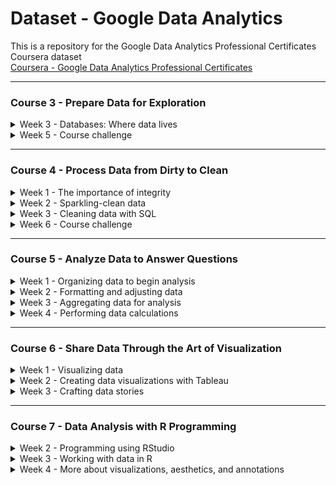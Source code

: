 # Dataset - Google Data Analytics
This is a repository for the Google Data Analytics Professional Certificates Coursera dataset  
[Coursera - Google Data Analytics Professional Certificates](https://www.coursera.org/professional-certificates/google-data-analytics "Coursera - Google Data Analytics Professional Certificates")  

---

### Course 3 - Prepare Data for Exploration
<details>
  <summary>Week 3 - Databases: Where data lives</summary>
  
  > - <a href="../../raw/main/C3%20-%20Prepare%20Data%20for%20Exploration/C3W3_names%20(Hands-On%20Activity%20Create%20a%20custom%20table%20in%20BigQuery).zip"><img src="https://img.shields.io/badge/ZIP-1476FE" title="ZIP"></a> C3W3_names (Hands-On Activity Create a custom table in BigQuery)
  > - <a href="../../raw/main/C3 - Prepare Data for Exploration/C3W3_student performance data (Hands-On Activity Clean data in spreadsheets with sorting and filtering).csv"><img src="https://img.shields.io/badge/CSV-217346" title="CSV"></a> C3W3_student performance data (Hands-On Activity Clean data in spreadsheets with sorting and filtering)
</details>
<details>
  <summary>Week 5 - Course challenge</summary>
  
  > - <a href="../../raw/main/C3%20-%20Prepare%20Data%20for%20Exploration/C3W5_Scenario%201_Client%20Email%20(Course%20challenge).pdf"><img src="https://img.shields.io/badge/PDF-FF0000" title="PDF"></a> C3W5_Scenario 1_Client Email (Course challenge)
  > - <a href="../../raw/main/C3%20-%20Prepare%20Data%20for%20Exploration/C3W5_Customer%20survey%20data%20(Course%20challenge).csv"><img src="https://img.shields.io/badge/CSV-217346" title="CSV"></a> C3W5_Customer survey data (Course challenge)
  > - <a href="../../raw/main/C3%20-%20Prepare%20Data%20for%20Exploration/C3W5_Delivery%20times%20distance%20(Course%20challenge).csv"><img src="https://img.shields.io/badge/CSV-217346" title="CSV"></a> C3W5_Delivery times distance (Course challenge)
  > - <a href="../../raw/main/C3%20-%20Prepare%20Data%20for%20Exploration/C3W5_Junior%20Data%20Scientist%20Job%20Description%20(Course%20challenge).pdf"><img src="https://img.shields.io/badge/PDF-FF0000" title="PDF"></a> C3W5_Junior Data Scientist Job Description (Course challenge)
  > - <a href="../../raw/main/C3%20-%20Prepare%20Data%20for%20Exploration/C3W5_Scenario%202_Second%20Interview%20Email%20(Course%20challenge).pdf"><img src="https://img.shields.io/badge/PDF-FF0000" title="PDF"></a> C3W5_Scenario 2_Second Interview Email (Course challenge)
</details>

---

### Course 4 - Process Data from Dirty to Clean
<details>
  <summary>Week 1 - The importance of integrity</summary>
  
  > - <a href="../../raw/main/C4%20-%20Process%20Data%20from%20Dirty%20to%20Clean/C4W1_June%202014%20Invoices%20(Weekly%20challenge%201).csv"><img src="https://img.shields.io/badge/CSV-217346" title="CSV"></a> C4W1_June 2014 Invoices (Weekly challenge 1)
</details>
<details>
  <summary>Week 2 - Sparkling-clean data</summary>
  
  > - <a href="../../raw/main/C4%20-%20Process%20Data%20from%20Dirty%20to%20Clean/C4W2_Data%20Spreadsheet%20for%20Cleaning%20with%20Spreadsheets%20(Hands-On%20Activity%20Cleaning%20data%20with%20spreadsheets).xlsx"><img src="https://img.shields.io/badge/XLSX-217346" title="XLSX"></a> C4W2_Data Spreadsheet for Cleaning with Spreadsheets (Hands-On Activity Cleaning data with spreadsheets)
  > - <a href="../../raw/main/C4%20-%20Process%20Data%20from%20Dirty%20to%20Clean/C4W2_San%20Francisco%20Boba%20Tea%20Shop%20Location%20Info%20(Hands-On%20Activity%20Clean%20data%20with%20spreadsheet%20functions).csv"><img src="https://img.shields.io/badge/CSV-217346" title="CSV"></a> C4W2_San Francisco Boba Tea Shop Location Info (Hands-On Activity Clean data with spreadsheet functions)
</details>
<details>
  <summary>Week 3 - Cleaning data with SQL</summary>
  
  > - <a href="../../raw/main/C4%20-%20Process%20Data%20from%20Dirty%20to%20Clean/C4W3_Customer%20Table%20Sheet%201%20(Optional%20Upload%20the%20customer%20dataset%20to%20BigQuery).csv"><img src="https://img.shields.io/badge/CSV-217346" title="CSV"></a> C4W3_Customer Table Sheet 1 (Optional Upload the customer dataset to BigQuery)
  > - <a href="../../raw/main/C4%20-%20Process%20Data%20from%20Dirty%20to%20Clean/C4W3_Lauren's%20Furniture%20Store%20Transaction%20Table%20(Optional%20Upload%20the%20store%20transactions%20dataset%20to%20BigQuery).csv"><img src="https://img.shields.io/badge/CSV-217346" title="CSV"></a> C4W3_Lauren's Furniture Store Transaction Table (Optional Upload the store transactions dataset to BigQuery)
  > - <a href="../../raw/main/C4%20-%20Process%20Data%20from%20Dirty%20to%20Clean/C4W3_automobile%20data%20(Hands-On%20Activity%20Clean%20data%20using%20SQL).csv"><img src="https://img.shields.io/badge/CSV-217346" title="CSV"></a> C4W3_automobile data (Hands-On Activity Clean data using SQL)
</details>
<details>
  <summary>Week 6 - Course challenge</summary>
  
  > - <a href="../../raw/main/C4%20-%20Process%20Data%20from%20Dirty%20to%20Clean/C4W6_Meer%20Kitty%20Interior%20Design%20About%20Us%20Page%20(Course%20challenge).pdf"><img src="https://img.shields.io/badge/PDF-FF0000" title="PDF"></a> C4W6_Meer Kitty Interior Design About Us Page (Course challenge)
  > - <a href="../../raw/main/C4%20-%20Process%20Data%20from%20Dirty%20to%20Clean/C4W6_Meer%20Kitty%20Interior%20Design%20Business%20Plan%20(Course%20challenge).pdf"><img src="https://img.shields.io/badge/PDF-FF0000" title="PDF"></a> C4W6_Meer Kitty Interior Design Business Plan (Course challenge)
  > - <a href="../../raw/main/C4%20-%20Process%20Data%20from%20Dirty%20to%20Clean/C4W6_Meer%20Kitty%20Survey%20Feedback%20(Course%20challenge).csv"><img src="https://img.shields.io/badge/CSV-217346" title="CSV"></a> C4W6_Meer Kitty Survey Feedback (Course challenge)
  > - <a href="../../raw/main/C4%20-%20Process%20Data%20from%20Dirty%20to%20Clean/C4W6_Spoke%20Market%20Research%20Job%20Description%20(Course%20challenge).pdf"><img src="https://img.shields.io/badge/PDF-FF0000" title="PDF"></a> C4W6_Spoke Market Research Job Description (Course challenge)
  > - <a href="../../raw/main/C4%20-%20Process%20Data%20from%20Dirty%20to%20Clean/C4W6_Email%20from%20Recruiter%20(Course%20challenge).pdf"><img src="https://img.shields.io/badge/PDF-FF0000" title="PDF"></a> C4W6_Email from Recruiter (Course challenge)
</details>

---

### Course 5 - Analyze Data to Answer Questions
<details>
  <summary>Week 1 - Organizing data to begin analysis</summary>
  
  > - <a href="../../raw/main/C5%20-%20Analyze%20Data%20to%20Answer%20Questions/C5W1_Movie%20Data%20(Optional%20Upload%20the%20movie%20dataset%20to%20BigQuery).csv"><img src="https://img.shields.io/badge/CSV-217346" title="CSV"></a> C5W1_Movie Data (Optional Upload the movie dataset to BigQuery)
</details>
<details>
  <summary>Week 2 - Formatting and adjusting data</summary>
  
  > - <a href="../../raw/main/C5%20-%20Analyze%20Data%20to%20Answer%20Questions/C5W2_Dataset%20for%20Project_CONCAT%20function%20(Hands-On%20Activity%20Combine%20multiple%20pieces%20of%20data).xlsx"><img src="https://img.shields.io/badge/XLSX-217346" title="XLSX"></a> C5W2_Dataset for Project_CONCAT function (Hands-On Activity Combine multiple pieces of data)
</details>
<details>
  <summary>Week 3 - Aggregating data for analysis</summary>
  
  > - <a href="../../raw/main/C5%20-%20Analyze%20Data%20to%20Answer%20Questions/C5W3_VLOOKUP%20Practice%20Sheet%20(Hands-On%20Activity%20Using%20VLOOKUP).xlsx"><img src="https://img.shields.io/badge/XLSX-217346" title="XLSX"></a> C5W3_VLOOKUP Practice Sheet (Hands-On Activity Using VLOOKUP)
  > - <a href="../../raw/main/C5%20-%20Analyze%20Data%20to%20Answer%20Questions/C5W3_Employees%20Table%20-%20Understanding%20JOINS%20(Optional%20Upload%20the%20employee%20dataset%20to%20BigQuery).csv"><img src="https://img.shields.io/badge/CSV-217346" title="CSV"></a> C5W3_Employees Table - Understanding JOINS (Optional Upload the employee dataset to BigQuery)
  > - <a href="../../raw/main/C5%20-%20Analyze%20Data%20to%20Answer%20Questions/C5W3_Departments%20Table%20-%20Understanding%20JOINS%20(Optional%20Upload%20the%20employee%20dataset%20to%20BigQuery).csv"><img src="https://img.shields.io/badge/CSV-217346" title="CSV"></a> C5W3_Departments Table - Understanding JOINS (Optional Upload the employee dataset to BigQuery)
  > - <a href="../../raw/main/C5%20-%20Analyze%20Data%20to%20Answer%20Questions/C5W3_Warehouse%20Orders%20-%20Warehouse%20(Optional%20Upload%20the%20warehouse%20dataset%20to%20BigQuery).csv"><img src="https://img.shields.io/badge/CSV-217346" title="CSV"></a> C5W3_Warehouse Orders - Warehouse (Optional Upload the warehouse dataset to BigQuery)
  > - <a href="../../raw/main/C5%20-%20Analyze%20Data%20to%20Answer%20Questions/C5W3_Warehouse%20Orders%20-%20Orders%20(Optional%20Upload%20the%20warehouse%20dataset%20to%20BigQuery).csv"><img src="https://img.shields.io/badge/CSV-217346" title="CSV"></a> C5W3_Warehouse Orders - Orders (Optional Upload the warehouse dataset to BigQuery)
</details>
<details>
  <summary>Week 4 - Performing data calculations</summary>
  
  > - <a href="../../raw/main/C5%20-%20Analyze%20Data%20to%20Answer%20Questions/C5W4_Working%20with%20Conditions%20(Hands-On%20Activity%20Working%20with%20conditions).xlsx"><img src="https://img.shields.io/badge/XLSX-217346" title="XLSX"></a> C5W4_Working with Conditions (Hands-On Activity Working with conditions)
  > - <a href="../../raw/main/C5%20-%20Analyze%20Data%20to%20Answer%20Questions/C5W4_Cosmetics%20Inc.%20-%20Sheet1%20(Test%20your%20knowledge%20on%20data%20calculations).csv"><img src="https://img.shields.io/badge/CSV-217346" title="CSV"></a> C5W4_Cosmetics Inc. - Sheet1 (Test your knowledge on data calculations)
  > - <a href="../../raw/main/C5%20-%20Analyze%20Data%20to%20Answer%20Questions/C5W4_Movie%20Data%20Starter%20Project%20(Hands-On%20Activity%20Explore%20movie%20data%20with%20pivot%20tables).xlsx"><img src="https://img.shields.io/badge/XLSX-217346" title="XLSX"></a> C5W4_Movie Data Starter Project (Hands-On Activity Explore movie data with pivot tables)
  > - <a href="../../raw/main/C5%20-%20Analyze%20Data%20to%20Answer%20Questions/C5W4_Inventory%20(Hands-On%20Activity%20From%20spreadsheets%20to%20BigQuery).csv"><img src="https://img.shields.io/badge/CSV-217346" title="CSV"></a> C5W4_Inventory (Hands-On Activity From spreadsheets to BigQuery)
  > - <a href="../../raw/main/C5%20-%20Analyze%20Data%20to%20Answer%20Questions/C5W4_Sales%20(Hands-On%20Activity%20From%20spreadsheets%20to%20BigQuery).csv"><img src="https://img.shields.io/badge/CSV-217346" title="CSV"></a> C5W4_Sales (Hands-On Activity From spreadsheets to BigQuery)
  > - <a href="../../raw/main/C5%20-%20Analyze%20Data%20to%20Answer%20Questions/C5W4_Products%20(Hands-On%20Activity%20From%20spreadsheets%20to%20BigQuery).csv"><img src="https://img.shields.io/badge/CSV-217346" title="CSV"></a> C5W4_Products (Hands-On Activity From spreadsheets to BigQuery)
  > - <a href="../../raw/main/C5%20-%20Analyze%20Data%20to%20Answer%20Questions/C5W4_Sample%20Transaction%20Table%20-%20transactional%20data%20format%20(Weekly%20challenge%204).csv"><img src="https://img.shields.io/badge/CSV-217346" title="CSV"></a> C5W4_Sample Transaction Table - transactional data format (Weekly challenge 4)
  > - <a href="../../raw/main/C5%20-%20Analyze%20Data%20to%20Answer%20Questions/C5W4_Retail%20Sales%20Data%20-%20transactional%20data%20format%20(Weekly%20challenge%204).csv"><img src="https://img.shields.io/badge/CSV-217346" title="CSV"></a> C5W4_Retail Sales Data - transactional data format (Weekly challenge 4)
  > - <a href="../../raw/main/C5%20-%20Analyze%20Data%20to%20Answer%20Questions/C5W4_Movie%20Data%20Starter%20Project%20(Weekly%20challenge%204).xlsx"><img src="https://img.shields.io/badge/XLSX-217346" title="XLSX"></a> C5W4_Movie Data Starter Project (Weekly challenge 4)
  > - <a href="../../raw/main/C5%20-%20Analyze%20Data%20to%20Answer%20Questions/C5W4_Email%20From%20Tayen%20Bell%20Directly%20Dynamic%20(Course%20challenge).pdf"><img src="https://img.shields.io/badge/PDF-FF0000" title="PDF"></a> C5W4_Email From Tayen Bell Directly Dynamic (Course challenge)
  > - <a href="../../raw/main/C5%20-%20Analyze%20Data%20to%20Answer%20Questions/C5W4_Dynamic%20Dataset%20(Course%20challenge).xlsx"><img src="https://img.shields.io/badge/XLSX-217346" title="XLSX"></a> C5W4_Dynamic Dataset (Course challenge)
</details>

---

### Course 6 - Share Data Through the Art of Visualization
<details>
  <summary>Week 1 - Visualizing data</summary>
  
  > - <a href="../../raw/main/C6%20-%20Share%20Data%20Through%20the%20Art%20of%20Visualization/C6W1_Making%20your%20own%20visualization%20-%20example%20dataset%20(Hands-On%20Activity%20Making%20your%20own%20visualization).xlsx"><img src="https://img.shields.io/badge/XLSX-217346" title="XLSX"></a> C6W1_Making your own visualization - example dataset (Hands-On Activity Making your own visualization)
</details>
<details>
  <summary>Week 2 - Creating data visualizations with Tableau</summary>
  
  > - <a href="../../raw/main/C6%20-%20Share%20Data%20Through%20the%20Art%20of%20Visualization/C6W2_CO2%20Dataset%20(Hands-On%20Activity%20Working%20with%20Tableau).xlsx"><img src="https://img.shields.io/badge/XLSX-217346" title="XLSX"></a> C6W2_CO2 Dataset (Hands-On Activity Working with Tableau)
  > - <a href="../../raw/main/C6%20-%20Share%20Data%20Through%20the%20Art%20of%20Visualization/C6W2_CO2%20(Hands-On%20Activity%20Practice%20linking%20data%20in%20Tableau).xlsx"><img src="https://img.shields.io/badge/XLSX-217346" title="XLSX"></a> C6W2_CO2 (Hands-On Activity Practice linking data in Tableau)
  > - <a href="../../raw/main/C6%20-%20Share%20Data%20Through%20the%20Art%20of%20Visualization/C6W2_Energy%20data%20(Hands-On%20Activity%20Practice%20linking%20data%20in%20Tableau).xlsx"><img src="https://img.shields.io/badge/XLSX-217346" title="XLSX"></a> C6W2_Energy data (Hands-On Activity Practice linking data in Tableau)
  > - <a href="../../raw/main/C6%20-%20Share%20Data%20Through%20the%20Art%20of%20Visualization/C6W2_totalpopulation%20(Hands-On%20Activity%20Practice%20linking%20data%20in%20Tableau).xlsx"><img src="https://img.shields.io/badge/XLSX-217346" title="XLSX"></a> C6W2_totalpopulation (Hands-On Activity Practice linking data in Tableau)
  > - <a href="../../raw/main/C6%20-%20Share%20Data%20Through%20the%20Art%20of%20Visualization/C6W2_gdptotal%20(Hands-On%20Activity%20Practice%20linking%20data%20in%20Tableau).xlsx"><img src="https://img.shields.io/badge/XLSX-217346" title="XLSX"></a> C6W2_gdptotal (Hands-On Activity Practice linking data in Tableau)
</details>
<details>
  <summary>Week 3 - Crafting data stories</summary>
  
  > - <a href="../../raw/main/C6%20-%20Share%20Data%20Through%20the%20Art%20of%20Visualization/C6W3_Cosmetics%20Inc.%20(Hands-On%20Activity%20Creating%2C%20filtering%2C%20and%20customizing%20charts).xlsx"><img src="https://img.shields.io/badge/XLSX-217346" title="XLSX"></a> C6W3_Cosmetics Inc. (Hands-On Activity Creating, filtering, and customizing charts)
</details>

---

### Course 7 - Data Analysis with R Programming
<details>
  <summary>Week 2 - Programming using RStudio</summary>
  
  > - <a href="../../raw/main/C7%20-%20Data%20Analysis%20with%20R%20Programming/C7W2_Lesson3%20Sandbox%20(Hands-On%20Activity%20R%20sandbox).Rmd"><img src="https://img.shields.io/badge/RMD-333333" title="RMD"></a> C7W2_Lesson3 Sandbox (Hands-On Activity R sandbox)
</details>
<details>
  <summary>Week 3 - Working with data in R </summary>
  
  > - <a href="../../raw/main/C7%20-%20Data%20Analysis%20with%20R%20Programming/C7W3_Lesson2%20Dataframe%20(Hands-On%20Activity%20Create%20your%20own%20data%20frame).Rmd"><img src="https://img.shields.io/badge/RMD-333333" title="RMD"></a> C7W3_Lesson2 Dataframe (Hands-On Activity Create your own data frame)
  > - <a href="../../raw/main/C7%20-%20Data%20Analysis%20with%20R%20Programming/C7W3_Lesson2%20Dataframe%20Solutions%20(Hands-On%20Activity%20Create%20your%20own%20data%20frame).Rmd"><img src="https://img.shields.io/badge/RMD-333333" title="RMD"></a> C7W3_Lesson2 Dataframe Solutions (Hands-On Activity Create your own data frame)
  > - <a href="../../raw/main/C7%20-%20Data%20Analysis%20with%20R%20Programming/C7W3_hotel%20bookings%20(Hands-On%20Activity%20Importing%20and%20working%20with%20data).csv"><img src="https://img.shields.io/badge/CSV-217346" title="CSV"></a> C7W3_hotel bookings (Hands-On Activity Importing and working with data)
  > - <a href="../../raw/main/C7%20-%20Data%20Analysis%20with%20R%20Programming/C7W3_Lesson2%20Import%20(Hands-On%20Activity%20Importing%20and%20working%20with%20data).Rmd"><img src="https://img.shields.io/badge/RMD-333333" title="RMD"></a> C7W3_Lesson2 Import (Hands-On Activity Importing and working with data)
  > - <a href="../../raw/main/C7%20-%20Data%20Analysis%20with%20R%20Programming/C7W3_Lesson2%20Import%20Solutions%20(Hands-On%20Activity%20Importing%20and%20working%20with%20data).Rmd"><img src="https://img.shields.io/badge/RMD-333333" title="RMD"></a> C7W3_Lesson2 Import Solutions (Hands-On Activity Importing and working with data)
  > - <a href="../../raw/main/C7%20-%20Data%20Analysis%20with%20R%20Programming/C7W3_hotel%20bookings%20(Hands-On%20Activity%20Cleaning%20data%20in%20R).csv"><img src="https://img.shields.io/badge/CSV-217346" title="CSV"></a> C7W3_hotel bookings (Hands-On Activity Cleaning data in R)
  > - <a href="../../raw/main/C7%20-%20Data%20Analysis%20with%20R%20Programming/C7W3_Lesson3%20Clean%20(Hands-On%20Activity%20Cleaning%20data%20in%20R).Rmd"><img src="https://img.shields.io/badge/RMD-333333" title="RMD"></a> C7W3_Lesson3 Clean (Hands-On Activity Cleaning data in R)
  > - <a href="../../raw/main/C7%20-%20Data%20Analysis%20with%20R%20Programming/C7W3_Lesson3%20Clean%20Solutions%20(Hands-On%20Activity%20Cleaning%20data%20in%20R).Rmd"><img src="https://img.shields.io/badge/RMD-333333" title="RMD"></a> C7W3_Lesson3 Clean Solutions (Hands-On Activity Cleaning data in R)
  > - <a href="../../raw/main/C7%20-%20Data%20Analysis%20with%20R%20Programming/C7W3_hotel%20bookings%20(Hands-On%20Activity%20Changing%20your%20data).csv"><img src="https://img.shields.io/badge/CSV-217346" title="CSV"></a> C7W3_hotel bookings (Hands-On Activity Changing your data)
  > - <a href="../../raw/main/C7%20-%20Data%20Analysis%20with%20R%20Programming/C7W3_Lesson3%20Change%20(Hands-On%20Activity%20Changing%20your%20data).Rmd"><img src="https://img.shields.io/badge/RMD-333333" title="RMD"></a> C7W3_Lesson3 Change (Hands-On Activity Changing your data)
  > - <a href="../../raw/main/C7%20-%20Data%20Analysis%20with%20R%20Programming/C7W3_Lesson3%20Change%20Solutions%20(Hands-On%20Activity%20Changing%20your%20data).Rmd"><img src="https://img.shields.io/badge/RMD-333333" title="RMD"></a> C7W3_Lesson3 Change Solutions (Hands-On Activity Changing your data)
</details>
<details>
  <summary>Week 4 - More about visualizations, aesthetics, and annotations </summary>
  
  > - <a href="../../raw/main/C7%20-%20Data%20Analysis%20with%20R%20Programming/C7W4_hotel%20bookings%20(Hands-On%20Activity%20Using%20ggplot).csv"><img src="https://img.shields.io/badge/CSV-217346" title="CSV"></a> C7W4_hotel bookings (Hands-On Activity Using ggplot)
  > - <a href="../../raw/main/C7%20-%20Data%20Analysis%20with%20R%20Programming/C7W4_Lesson2%20GGPlot%20(Hands-On%20Activity%20Using%20ggplot).Rmd"><img src="https://img.shields.io/badge/RMD-333333" title="RMD"></a> C7W4_Lesson2 GGPlot (Hands-On Activity Using ggplot)
  > - <a href="../../raw/main/C7%20-%20Data%20Analysis%20with%20R%20Programming/C7W4_Lesson2%20GGPlot%20Solutions%20(Hands-On%20Activity%20Using%20ggplot).Rmd"><img src="https://img.shields.io/badge/RMD-333333" title="RMD"></a> C7W4_Lesson2 GGPlot Solutions (Hands-On Activity Using ggplot)
  > - <a href="../../raw/main/C7%20-%20Data%20Analysis%20with%20R%20Programming/C7W4_hotel%20bookings%20(Hands-On%20Activity%20Aesthetics%20and%20visualizations).csv"><img src="https://img.shields.io/badge/CSV-217346" title="CSV"></a> C7W4_hotel bookings (Hands-On Activity Aesthetics and visualizations)
  > - <a href="../../raw/main/C7%20-%20Data%20Analysis%20with%20R%20Programming/C7W4_Lesson3%20Aesthetics%20(Hands-On%20Activity%20Aesthetics%20and%20visualizations).Rmd"><img src="https://img.shields.io/badge/RMD-333333" title="RMD"></a> C7W4_Lesson3 Aesthetics (Hands-On Activity Aesthetics and visualizations)
  > - <a href="../../raw/main/C7%20-%20Data%20Analysis%20with%20R%20Programming/C7W4_Lesson3%20Aesthetics%20Solutions%20(Hands-On%20Activity%20Aesthetics%20and%20visualizations).Rmd"><img src="https://img.shields.io/badge/RMD-333333" title="RMD"></a> C7W4_Lesson3 Aesthetics Solutions (Hands-On Activity Aesthetics and visualizations)
  > - <a href="../../raw/main/C7%20-%20Data%20Analysis%20with%20R%20Programming/C7W4_hotel%20bookings%20(Hands-On%20Activity%20Filters%20and%20plots).csv"><img src="https://img.shields.io/badge/CSV-217346" title="CSV"></a> C7W4_hotel bookings (Hands-On Activity Filters and plots)
  > - <a href="../../raw/main/C7%20-%20Data%20Analysis%20with%20R%20Programming/C7W4_Lesson3%20Filters%20(Hands-On%20Activity%20Filters%20and%20plots).Rmd"><img src="https://img.shields.io/badge/RMD-333333" title="RMD"></a> C7W4_Lesson3 Filters (Hands-On Activity Filters and plots)
  > - <a href="../../raw/main/C7%20-%20Data%20Analysis%20with%20R%20Programming/C7W4_Lesson3%20Filters%20Solutions%20(Hands-On%20Activity%20Filters%20and%20plots).Rmd"><img src="https://img.shields.io/badge/RMD-333333" title="RMD"></a> C7W4_Lesson3 Filters Solutions (Hands-On Activity Filters and plots)
  > - <a href="../../raw/main/C7%20-%20Data%20Analysis%20with%20R%20Programming/C7W4_hotel%20bookings%20(Hands-On%20Activity%20Annotating%20and%20saving%20visualizations).csv"><img src="https://img.shields.io/badge/CSV-217346" title="CSV"></a> C7W4_hotel bookings (Hands-On Activity Annotating and saving visualizations)
  > - <a href="../../raw/main/C7%20-%20Data%20Analysis%20with%20R%20Programming/C7W4_Lesson4%20Annotations%20(Hands-On%20Activity%20Annotating%20and%20saving%20visualizations).Rmd"><img src="https://img.shields.io/badge/RMD-333333" title="RMD"></a> C7W4_Lesson4 Annotations (Hands-On Activity Annotating and saving visualizations)
  > - <a href="../../raw/main/C7%20-%20Data%20Analysis%20with%20R%20Programming/C7W4_Lesson4%20Annotations%20Solutions%20(Hands-On%20Activity%20Annotating%20and%20saving%20visualizations).Rmd"><img src="https://img.shields.io/badge/RMD-333333" title="RMD"></a> C7W4_Lesson4 Annotations Solutions (Hands-On Activity Annotating and saving visualizations)
</details>
